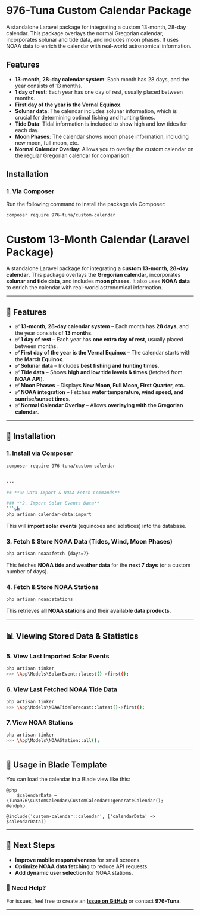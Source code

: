 # 976-Tuna Custom Calendar Package

A standalone Laravel package for integrating a custom 13-month, 28-day calendar. This package overlays the normal Gregorian calendar, incorporates solunar and tide data, and includes moon phases. It uses NOAA data to enrich the calendar with real-world astronomical information.

## Features

- **13-month, 28-day calendar system**: Each month has 28 days, and the year consists of 13 months.
- **1 day of rest**: Each year has one day of rest, usually placed between months.
- **First day of the year is the Vernal Equinox**.
- **Solunar data**: The calendar includes solunar information, which is crucial for determining optimal fishing and hunting times.
- **Tide Data**: Tidal information is included to show high and low tides for each day.
- **Moon Phases**: The calendar shows moon phase information, including new moon, full moon, etc.
- **Normal Calendar Overlay**: Allows you to overlay the custom calendar on the regular Gregorian calendar for comparison.

## Installation

### 1. Via Composer

Run the following command to install the package via Composer:

```bash
composer require 976-tuna/custom-calendar
```





# **Custom 13-Month Calendar (Laravel Package)**

A standalone Laravel package for integrating a **custom 13-month, 28-day calendar**. This package overlays the **Gregorian calendar**, incorporates **solunar and tide data**, and includes **moon phases**. It also uses **NOAA data** to enrich the calendar with real-world astronomical information.

---

## **🌟 Features**  

- **✅ 13-month, 28-day calendar system** – Each month has **28 days**, and the year consists of **13 months**.  
- **✅ 1 day of rest** – Each year has **one extra day of rest**, usually placed between months.  
- **✅ First day of the year is the Vernal Equinox** – The calendar starts with the **March Equinox**.  
- **✅ Solunar data** – Includes **best fishing and hunting times**.  
- **✅ Tide data** – Shows **high and low tide levels & times** (fetched from **NOAA API**).  
- **✅ Moon Phases** – Displays **New Moon, Full Moon, First Quarter, etc.**  
- **✅ NOAA integration** – Fetches **water temperature, wind speed, and sunrise/sunset times**.  
- **✅ Normal Calendar Overlay** – Allows **overlaying with the Gregorian calendar**.  

---

## **📀 Installation**  

### **1. Install via Composer**
```sh
composer require 976-tuna/custom-calendar


---

## **📊 Data Import & NOAA Fetch Commands**

### **2. Import Solar Events Data**
```sh
php artisan calendar-data:import
```
This will **import solar events** (equinoxes and solstices) into the database.

### **3. Fetch & Store NOAA Data (Tides, Wind, Moon Phases)**
```sh
php artisan noaa:fetch {days=7}
```
This fetches **NOAA tide and weather data** for the **next 7 days** (or a custom number of days).

### **4. Fetch & Store NOAA Stations**
```sh
php artisan noaa:stations
```
This retrieves **all NOAA stations** and their **available data products**.

---

## **📊 Viewing Stored Data & Statistics**

### **5. View Last Imported Solar Events**
```sh
php artisan tinker
>>> \App\Models\SolarEvent::latest()->first();
```

### **6. View Last Fetched NOAA Tide Data**
```sh
php artisan tinker
>>> \App\Models\NOAATideForecast::latest()->first();
```

### **7. View NOAA Stations**
```sh
php artisan tinker
>>> \App\Models\NOAAStation::all();
```

---

## **📅 Usage in Blade Template**
You can load the calendar in a Blade view like this:
```blade
@php
    $calendarData = \Tuna976\CustomCalendar\CustomCalendar::generateCalendar();
@endphp

@include('custom-calendar::calendar', ['calendarData' => $calendarData])
```

---

## **🚀 Next Steps**
- **Improve mobile responsiveness** for small screens.
- **Optimize NOAA data fetching** to reduce API requests.
- **Add dynamic user selection** for NOAA stations.

### **💬 Need Help?**
For issues, feel free to create an **[Issue on GitHub](#)** or contact **976-Tuna**.

---


